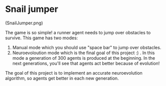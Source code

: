 # Snail jumper

(SnailJumper.png)

The game is so simple! a runner agent needs to jump over obstacles to survive. 
This game has two modes: 
1) Manual mode which you should use "space bar" to jump over obstacles.
2) Neuroevoloution mode which is the final goal of this project :) . In this mode a generation of 300 agents is produced at the beginning. In the next generations, you'll see that agents act better because of evolution!

The goal of this project is to implement an accurate neuroevolution algorithm, so agents get better in each new generation.
